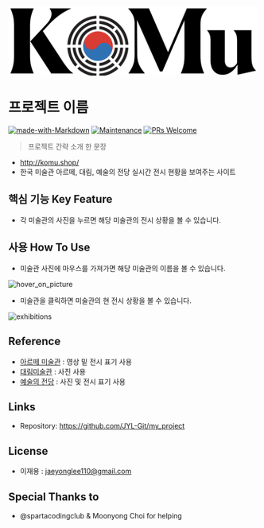 <img src="/static/komu.png" class="img-fluid" alt="Responsive image" width="500">

# 프로젝트 이름  
[![made-with-Markdown](https://img.shields.io/badge/Made%20with-Markdown-1f425f.svg)](http://commonmark.org)
[![Maintenance](https://img.shields.io/badge/Maintained%3F-yes-green.svg)](https://github.com/ohahohah/readme-template/graphs/commit-activity) 
[![PRs Welcome](https://img.shields.io/badge/PRs-welcome-brightgreen.svg?style=flat-square)](http://makeapullrequest.com)


> 프로젝트 간략 소개 한 문장 
- http://komu.shop/
- 한국 미술관 아르떼, 대림, 예술의 전당 실시간 전시 현황을 보여주는 사이트

## 핵심 기능  Key Feature
- 각 미술관의 사진을 누르면 해당 미술관의 전시 상황을 볼 수 있습니다.

## 사용 How To Use

- 미술관 사진에 마우스를 가져가면 해당 미술관의 이름을 볼 수 있습니다.

![hover_on_picture](https://user-images.githubusercontent.com/77158279/114403454-c4668f00-9bdf-11eb-8f77-eabb72747090.png)

- 미술관을 클릭하면 미술관의 현 전시 상황을 볼 수 있습니다.

![exhibitions](https://user-images.githubusercontent.com/77158279/114403778-0d1e4800-9be0-11eb-8b93-167d508a5486.png)


## Reference
- [아르떼 미술관](http://artemuseum.com/) : 영상 밑 전시 표기 사용
- [대림미술관](http://www.daelimmuseum.org/index.do) : 사진 사용
- [예술의 전당](https://www.sac.or.kr/site/main/home) : 사진 및 전시 표기 사용

## Links
- Repository: https://github.com/JYL-Git/my_project

## License
- 이재용 : [jaeyonglee110@gmail.com](mailto:jaeyonglee110@gmail.com)  

## Special Thanks to
- @spartacodingclub & Moonyong Choi for helping
